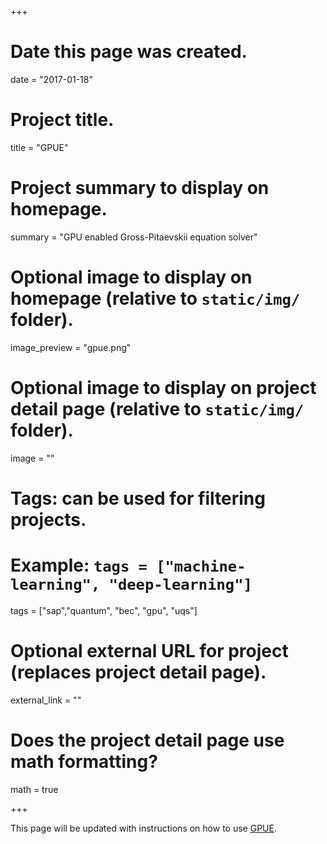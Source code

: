 +++
# Date this page was created.
date = "2017-01-18"

# Project title.
title = "GPUE"

# Project summary to display on homepage.
summary = "GPU enabled Gross-Pitaevskii equation solver"

# Optional image to display on homepage (relative to `static/img/` folder).
image_preview = "gpue.png"

# Optional image to display on project detail page (relative to `static/img/` folder).
image = ""

# Tags: can be used for filtering projects.
# Example: `tags = ["machine-learning", "deep-learning"]`
tags = ["sap","quantum", "bec", "gpu", "uqs"]

# Optional external URL for project (replaces project detail page).
external_link = ""

# Does the project detail page use math formatting?
math = true

+++

This page will be updated with instructions on how to use [GPUE](https://github.com/mlxd/gpue).
